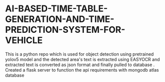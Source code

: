 # AI-BASED-TIME-TABLE-GENERATION-AND-TIME-PREDICTION-SYSTEM-FOR-VEHICLE
This is a python repo  which is used for object detection using pretrained yolov5 model and the detected area's text is extracted using EASYOCR and extracted text is converted as json format and finally pulled to database . Created a flask server to function the api requirements with mongodb atlas database
